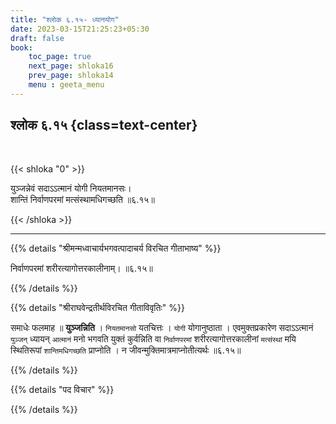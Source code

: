 ```yaml
---
title: "श्लोक ६.१५- ध्यानयोग"
date: 2023-03-15T21:25:23+05:30
draft: false
book:
    toc_page: true
    next_page: shloka16
    prev_page: shloka14
    menu : geeta_menu
---
```




## श्लोक ६.१५ {class=text-center}

<br/>

{{< shloka  "0"  >}}

युञ्जन्नेवं सदाऽऽत्मानं योगी नियतमानसः।  
शान्तिं निर्वाणपरमां मत्संस्थामधिगच्छति ॥६.१५॥

{{< /shloka >}}

---


{{% details "श्रीमन्मध्वाचार्यभगवत्पादाचर्य विरचित  गीताभाष्य" %}}

निर्वाणपरमां शरीरत्यागोत्तरकालीनाम्। ॥६.१५॥

{{% /details %}}



{{% details "श्रीराघवेन्द्रतीर्थविरचित गीताविवृतिः" %}}

समाधेः फलमाह ॥ **युञ्जन्निति** । `नियतमानसो` यतचित्तः । `योगी`
योगानुष्ठाता । एवमुक्तप्रकारेण सदाऽऽत्मानं `युञ्जन्‌` ध्यायन्‌ `आत्मानं` मनो
भगवति युक्तं कुर्वन्निति वा `निर्वाणपरमां` शरीरत्यागोत्तरकालीनां `मत्संस्थां`
मयि स्थितिरूपां `शान्तिमधिगच्छति` प्राप्नोति ।
न जीवन्मुक्तिमात्रमाप्नोतीत्यर्थः ॥६.१५॥


{{% /details %}}



{{% details "पद विचार" %}}


{{% /details %}}
